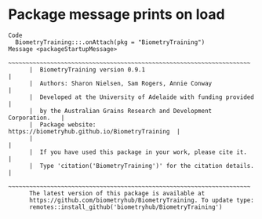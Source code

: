 # Package message prints on load

    Code
      BiometryTraining:::.onAttach(pkg = "BiometryTraining")
    Message <packageStartupMessage>
          ~~~~~~~~~~~~~~~~~~~~~~~~~~~~~~~~~~~~~~~~~~~~~~~~~~~~~~~~~~~~~~~~~~~~~
          |  BiometryTraining version 0.9.1                                   |
          |  Authors: Sharon Nielsen, Sam Rogers, Annie Conway                |
          |  Developed at the University of Adelaide with funding provided    |
          |  by the Australian Grains Research and Development Corporation.   |
          |  Package website: https://biometryhub.github.io/BiometryTraining  |
          |                                                                   |
          |  If you have used this package in your work, please cite it.      |
          |  Type 'citation('BiometryTraining')' for the citation details.    |
          ~~~~~~~~~~~~~~~~~~~~~~~~~~~~~~~~~~~~~~~~~~~~~~~~~~~~~~~~~~~~~~~~~~~~~
          The latest version of this package is available at
          https://github.com/biometryhub/BiometryTraining. To update type:
          remotes::install_github('biometryhub/BiometryTraining')

